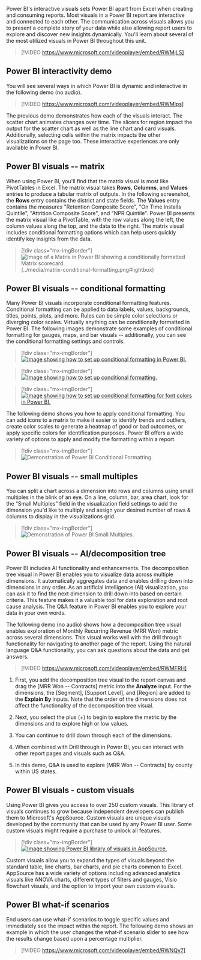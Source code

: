 Power BI's interactive visuals sets Power BI apart from Excel when creating and consuming reports. Most visuals in a Power BI report are interactive and connected to each other. The communication across visuals allows you to present a complete story of your data while also allowing report users to explore and discover new insights dynamically. You'll learn about several of the most utilized visuals in Power BI throughout this unit.

> [!VIDEO https://www.microsoft.com/videoplayer/embed/RWMjLS]

## Power BI interactivity demo

You will see several ways in which Power BI is dynamic and interactive in the following demo (no audio).

> [!VIDEO https://www.microsoft.com/videoplayer/embed/RWMIps]

The previous demo demonstrates how each of the visuals interact. The scatter chart animates changes over time. The slicers for region impact the output for the scatter chart as well as the line chart and card visuals. Additionally, selecting cells within the matrix impacts the other visualizations on the page too. These interactive experiences are only available in Power BI.

## Power BI visuals -- matrix

When using Power BI, you'll find that the matrix visual is most like PivotTables in Excel. The matrix visual takes **Rows**, **Columns**, and **Values** entries to produce a tabular matrix of outputs. In the following screenshot, the **Rows** entry contains the district and state fields. The **Values** entry contains the measures "Retention Composite Score", "On Time Installs Quintile", "Attrition Composite Score", and "NPR Quintile". Power BI presents the matrix visual like a PivotTable, with the row values along the left, the column values along the top, and the data to the right. The matrix visual includes conditional formatting options which can help users quickly identify key insights from the data.

> [!div class="mx-imgBorder"]
> ![Image of a Matrix in Power BI showing a conditionally formatted Matrix scorecard.](../media/matrix-conditional-formatting.png)(../media/matrix-conditional-formatting.png#lightbox)

## Power BI visuals -- conditional formatting

Many Power BI visuals incorporate conditional formatting features. Conditional formatting can be applied to data labels, values, backgrounds, titles, points, plots, and more. Rules can be simple color selections or diverging color scales. Virtually anything can be conditionally formatted in Power BI. The following images demonstrate some examples of conditional formatting for gauges, maps, and bar visuals -- additionally, you can see the conditional formatting settings and controls.

> [!div class="mx-imgBorder"]
> [![Image showing how to set up conditional formatting in Power BI.](../media/conditional-formatting-visuals-map-bar.png)](../media/conditional-formatting-visuals-map-bar.png#lightbox)

> [!div class="mx-imgBorder"]
> [![Image showing how to set up conditional formatting.](../media/conditional-formatting-set-up.png)](../media/conditional-formatting-set-up.png#lightbox)

> [!div class="mx-imgBorder"]
> [![Image showing how to set up conditional formatting for font colors in Power BI.](../media/conditional-formatting-font-color.png)](../media/conditional-formatting-font-color.png#lightbox)

The following demo shows you how to apply conditional formatting. You can add icons to a matrix to make it easier to identify trends and outliers, create color scales to generate a heatmap of good or bad outcomes, or apply specific colors for identification purposes. Power BI offers a wide variety of options to apply and modify the formatting within a report.

> [!div class="mx-imgBorder"]
> ![Demonstration of Power BI Conditional Formatting.](../media/conditional-format.gif)

## Power BI visuals -- small multiples

You can split a chart across a dimension into rows and columns using small multiples in the blink of an eye. On a line, column, bar, area chart, look for the “Small Multiples” field in the visualization field settings to add the dimension you'd like to multiply and assign your desired number of rows & columns to display in the visualizations grid. 


> [!div class="mx-imgBorder"]
> ![Demonstration of Power BI Small Multiples.](../media/small-multiples.gif)
## Power BI visuals -- AI/decomposition tree

Power BI includes AI functionality and enhancements. The decomposition tree visual in Power BI enables you to visualize data across multiple dimensions. It automatically aggregates data and enables drilling down into dimensions in any order. As an artificial intelligence (AI) visualization, you can ask it to find the next dimension to drill down into based on certain criteria. This feature makes it a valuable tool for data exploration and root cause analysis. The Q&A feature in Power BI enables you to explore your data in your own words.

The following demo (no audio) shows how a decomposition tree visual enables exploration of Monthly Recurring Revenue (MRR Won) metric across several dimensions. This visual works well with the drill through functionality for navigating to another page of the report. Using the natural language Q&A functionality, you can ask questions about the data and get answers.

> [!VIDEO https://www.microsoft.com/videoplayer/embed/RWMFRH]

1. First, you add the decomposition tree visual to the report canvas and drag the [MRR Won -- Contracts] metric into the **Analyze** input. For the dimensions, the [Segment], [Support Level], and [Region] are added to the **Explain By** inputs. Note that the order of the dimensions does not affect the functionality of the decomposition tree visual.

1. Next, you select the plus (+) to begin to explore the metric by the dimensions and to explore high or low values.

1. You can continue to drill down through each of the dimensions.

1. When combined with Drill through in Power BI, you can interact with other report pages and visuals such as Q&A.

1. In this demo, Q&A is used to explore [MRR Won -- Contracts] by county within US states.

## Power BI visuals - custom visuals

Using Power BI gives you access to over 250 custom visuals. This library of visuals continues to grow because independent developers can publish them to Microsoft's AppSource. Custom visuals are unique visuals developed by the community that can be used by any Power BI user. Some custom visuals might require a purchase to unlock all features.

> [!div class="mx-imgBorder"]
> [![Image showing Power BI library of visuals in AppSource.](../media/custom-visuals-from-app-source.png)](../media/custom-visuals-from-app-source.png#lightbox)

Custom visuals allow you to expand the types of visuals beyond the standard table, line charts, bar charts, and pie charts common to Excel. AppSource has a wide variety of options including advanced analytics visuals like ANOVA charts, different types of filters and gauges, Visio flowchart visuals, and the option to import your own custom visuals.

## Power BI what-if scenarios

End users can use what-if scenarios to toggle specific values and immediately see the impact within the report. The following demo shows an example in which the user changes the what-if scenario slider to see how the results change based upon a percentage multiplier.

> [!VIDEO https://www.microsoft.com/videoplayer/embed/RWNQy7]